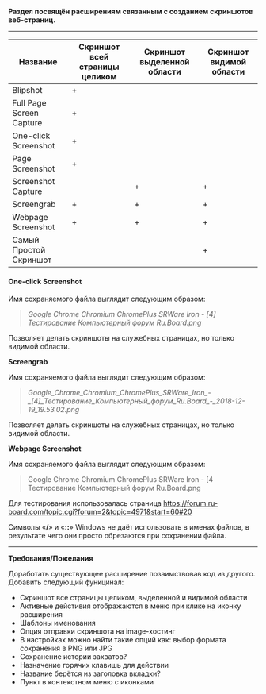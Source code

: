 **Раздел посвящён расширениям связанным с созданием скриншотов веб-страниц.**

* * *

| Название                 | Скриншот всей страницы целиком | Скриншот выделенной области | Скриншот видимой области |
|--------------------------|--------------------------------|-----------------------------|--------------------------|
| Blipshot                 | +                              |                             |                          |
| Full Page Screen Capture | +                              |                             |                          |
| One-click Screenshot     | +                              |                             |                          |
| Page Screenshot          | +                              |                             |                          |
| Screenshot Capture       |                                | +                           | +                        |
| Screengrab               | +                              | +                           | +                        |
| Webpage Screenshot       | +                              | +                           | +                        |
| Cамый Простой Скриншот   |                                |                             | +                        |

#### One-click Screenshot

Имя сохраняемого файла выглядит следующим образом:

> *Google Chrome Chromium ChromePlus SRWare Iron - [4] Тестирование Компьютерный форум Ru.Board.png*

Позволяет делать скриншоты на служебных страницах, но только видимой области.

**Screengrab**

Имя сохраняемого файла выглядит следующим образом:

> *Google_Chrome_Chromium_ChromePlus_SRWare_Iron_-\_[4]\_Тестирование_Компьютерный_форум_Ru.Board_-_2018-12-19_19.53.02.png*

Позволяет делать скриншоты на служебных страницах, но только видимой области.

**Webpage Screenshot**

Имя сохраняемого файла выглядит следующим образом:

> Google Chrome   Chromium   ChromePlus   SRWare Iron - [4     Тестирование    Компьютерный форум Ru.Board.png

Для тестирования использовалась страница https://forum.ru-board.com/topic.cgi?forum=2&topic=4971&start=60#20

Символы «**/**» и «**::**» Windows не даёт использовать в именах файлов, в результате чего они просто обрезаются при сохранении файла.

* * *

**Требования/Пожелания**

Доработать существующее расширение позаимствовав код из другого. Добавить следующий функцинал:
- Скриншот все страницы целиком, выделенной и видимой области
- Активные дейстивия отображаются в меню при клике на иконку расширения
- Шаблоны именования
- Опция отправки скриншота на image-хостинг
- В настройках можно найти такие опций как: выбор формата сохранения в PNG или JPG
- Сохранение истории захватов?
- Назначение горячих клавишь для действии
- Название берётся из заголовка вкладки?
- Пункт в контекстном меню с иконками
